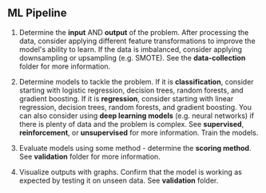 ## ML Pipeline

1. Determine the **input** AND **output** of the problem. After processing the data, consider applying different feature transformations to improve the model's ability to learn. If the data is imbalanced, consider applying downsampling or upsampling (e.g. SMOTE). See the **data-collection** folder for more information.

2. Determine models to tackle the problem. If it is **classification**, consider starting with logistic regression, decision trees, random forests, and gradient boosting. If it is **regression**, consider starting with linear regression, decision trees, random forests, and gradient boosting. You can also consider using **deep learning models** (e.g. neural networks) if there is plenty of data and the problem is complex. See **supervised**, **reinforcement**, or **unsupervised** for more information. Train the models. 

3. Evaluate models using some method - determine the **scoring method**. See **validation** folder for more information.

4. Visualize outputs with graphs. Confirm that the model is working as expected by testing it on unseen data. See **validation** folder. 